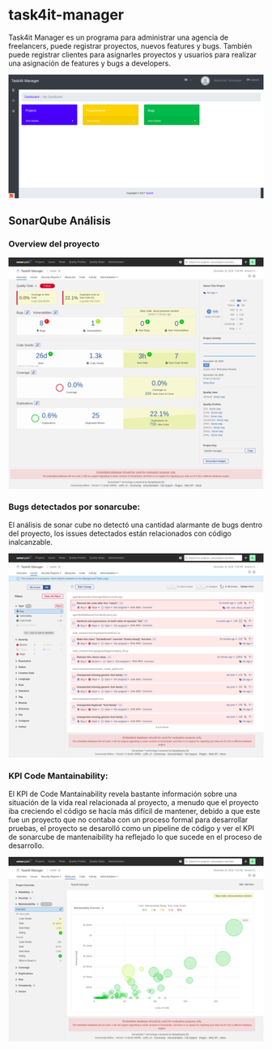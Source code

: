 # task4it-manager

Task4it Manager es un programa para administrar una agencia de freelancers, puede registrar proyectos, nuevos features y bugs. También puede registrar clientes para asignarles proyectos y usuarios para realizar una asignación de features y bugs a developers. 

![alt text](https://github.com/Alejandroem/task4it-manager/blob/master/readme/task4it.png)

## SonarQube Análisis 

### Overview del proyecto 

![alt text](https://github.com/Alejandroem/task4it-manager/blob/master/readme/sonarcube-overview.png)

### Bugs detectados por sonarcube:

El análisis de sonar cube no detectó una cantidad alarmante de bugs dentro del proyecto, los issues detectados están relacionados con código inalcanzable.

![alt text](https://github.com/Alejandroem/task4it-manager/blob/master/readme/sonarcube-bugs.png)

### KPI Code Mantainability:

El KPI de Code Mantainability revela bastante información sobre una situación de la vida real relacionada al proyecto, a menudo que el proyecto iba creciendo el código se hacía más difícil de mantener, debido a que este fue un proyecto que no contaba con un proceso formal para desarrollar pruebas, el proyecto se desarolló como un pipeline de código y ver el KPI de sonarcube de mantenaibility ha reflejado lo que sucede en el proceso de desarrollo.

![alt text](https://github.com/Alejandroem/task4it-manager/blob/master/readme/sonarcube-maintainability.png)



